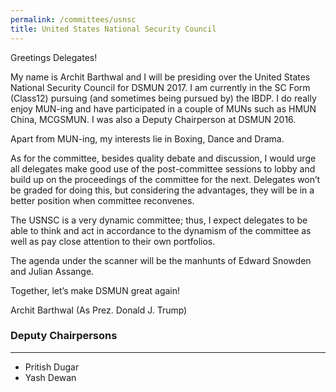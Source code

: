 ```yaml
---
permalink: /committees/usnsc
title: United States National Security Council
---
```


Greetings Delegates!

My name is Archit Barthwal and I will be presiding over the United States National Security Council for DSMUN 2017. I am currently in the SC Form (Class12) pursuing (and sometimes being pursued by) the IBDP. I do really enjoy MUN-ing and have participated in a couple of MUNs such as HMUN China, MCGSMUN. I was also a Deputy Chairperson at DSMUN 2016.

Apart from MUN-ing, my interests lie in Boxing, Dance and Drama.

As for the committee, besides quality debate and discussion, I would urge all delegates make good use of the post-committee sessions to lobby and build up on the proceedings of the committee for the next. Delegates won’t be graded for doing this, but considering the advantages, they will be in a better position when committee reconvenes.

The USNSC is a very dynamic committee; thus, I expect delegates to be able to think and act in accordance to the dynamism of the committee as well as pay close attention to their own portfolios.

The agenda under the scanner will be the manhunts of Edward Snowden and Julian Assange.

Together, let’s make DSMUN great again!

Archit Barthwal (As Prez. Donald J. Trump)

### Deputy Chairpersons
<hr>

- Pritish Dugar
- Yash Dewan
